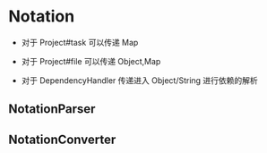# Notation

- 对于 Project#task 可以传递 Map

- 对于 Project#file 可以传递 Object,Map

- 对于 DependencyHandler 传递进入 Object/String 进行依赖的解析

## NotationParser

## NotationConverter
